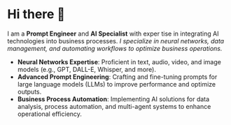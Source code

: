 # Hi there 👋
I am a **Prompt Engineer** and **AI Specialist** with exper
tise in integrating AI technologies into business processes.
*I specialize in neural networks, data management, and automating workflows to optimize business operations.*
- **Neural Networks Expertise**: Proficient in text, audio, video, and image models (e.g., GPT, DALL-E, Whisper, and more).
- **Advanced Prompt Engineering**: Crafting and fine-tuning prompts for large language models (LLMs) to improve performance and optimize outputs.
- **Business Process Automation**: Implementing AI solutions for data analysis, process automation, and multi-agent systems to enhance operational efficiency.
